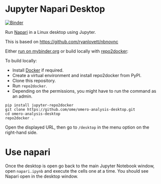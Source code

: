 # Jupyter Napari Desktop
[![Binder](https://mybinder.org/badge_logo.svg)](https://mybinder.org/v2/gh/Fifourche/omero-analysis-desktop.git/HEAD?filepath=napari.ipynb)


Run [Napari](http://napari.org/) in a Linux desktop using Jupyter.

This is based on https://github.com/ryanlovett/nbnovnc

Either [run on mybinder.org](https://mybinder.org/v2/gh/ome/omero-analysis-desktop/master) or build locally with [repo2docker](https://repo2docker.readthedocs.io/):

To build locally:

 * Install [Docker](https://www.docker.com/) if required.
 * Create a virtual environment and install repo2docker from PyPI.
 * Clone this repository.
 * Run  ``repo2docker``. 
 * Depending on the permissions, you might have to run the command as an admin.

```
pip install jupyter-repo2docker
git clone https://github.com/ome/omero-analysis-desktop.git
cd omero-analysis-desktop
repo2docker .
```

Open the displayed URL, then go to `/desktop` in the menu option on the right-hand side.

Use napari
==========

Once the desktop is open go back to the main Jupyter Notebook window, open `napari.ipynb` and execute the cells one at a time. You should see Napari open in the desktop window.
